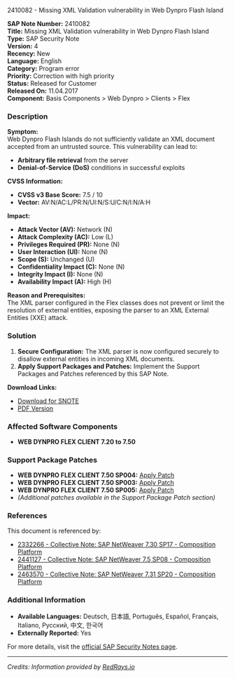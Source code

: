2410082 - Missing XML Validation vulnerability in Web Dynpro Flash Island

**SAP Note Number:** 2410082  
**Title:** Missing XML Validation vulnerability in Web Dynpro Flash Island  
**Type:** SAP Security Note  
**Version:** 4  
**Recency:** New  
**Language:** English  
**Category:** Program error  
**Priority:** Correction with high priority  
**Status:** Released for Customer  
**Released On:** 11.04.2017  
**Component:** Basis Components > Web Dynpro > Clients > Flex

### Description

**Symptom:**  
Web Dynpro Flash Islands do not sufficiently validate an XML document accepted from an untrusted source. This vulnerability can lead to:

- **Arbitrary file retrieval** from the server
- **Denial-of-Service (DoS)** conditions in successful exploits

**CVSS Information:**  
- **CVSS v3 Base Score:** 7.5 / 10  
- **Vector:** AV:N/AC:L/PR:N/UI:N/S:U/C:N/I:N/A:H

**Impact:**
- **Attack Vector (AV):** Network (N)
- **Attack Complexity (AC):** Low (L)
- **Privileges Required (PR):** None (N)
- **User Interaction (UI):** None (N)
- **Scope (S):** Unchanged (U)
- **Confidentiality Impact (C):** None (N)
- **Integrity Impact (I):** None (N)
- **Availability Impact (A):** High (H)

**Reason and Prerequisites:**  
The XML parser configured in the Flex classes does not prevent or limit the resolution of external entities, exposing the parser to an XML External Entities (XXE) attack.

### Solution

1. **Secure Configuration:** The XML parser is now configured securely to disallow external entities in incoming XML documents.
2. **Apply Support Packages and Patches:** Implement the Support Packages and Patches referenced by this SAP Note.

**Download Links:**
- [Download for SNOTE](https://me.sap.com/note/0040000018466502017)
- [PDF Version](https://me.sap.com/sap/support/sfm/notes/print/0002410082?language=en-US&token=40F8AF086A15805E3AE9EE87FF8B1849)

### Affected Software Components

- **WEB DYNPRO FLEX CLIENT 7.20 to 7.50**

### Support Package Patches

- **WEB DYNPRO FLEX CLIENT 7.50 SP004:** [Apply Patch](https://me.sap.com/sap/support/swdc/notes?cvnr=73554900100200001658&support_package=SP004&patch_level=000001)
- **WEB DYNPRO FLEX CLIENT 7.50 SP003:** [Apply Patch](https://me.sap.com/sap/support/swdc/notes?cvnr=73554900100200001658&support_package=SP003&patch_level=000001)
- **WEB DYNPRO FLEX CLIENT 7.50 SP005:** [Apply Patch](https://me.sap.com/sap/support/swdc/notes?cvnr=73554900100200001658&support_package=SP005&patch_level=000002)
- *(Additional patches available in the Support Package Patch section)*

### References

This document is referenced by:

- [2332266 - Collective Note: SAP NetWeaver 7.30 SP17 - Composition Platform](https://me.sap.com/notes/2332266)
- [2441127 - Collective Note: SAP NetWeaver 7.5 SP08 - Composition Platform](https://me.sap.com/notes/2441127)
- [2463570 - Collective Note: SAP NetWeaver 7.31 SP20 - Composition Platform](https://me.sap.com/notes/2463570)

### Additional Information

- **Available Languages:** Deutsch, 日本語, Português, Español, Français, Italiano, Русский, 中文, 한국어
- **Externally Reported:** Yes

For more details, visit the [official SAP Security Notes page](https://me.sap.com/).

---

*Credits: Information provided by [RedRays.io](https://redrays.io)*